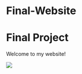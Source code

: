 # Final-Website
<!DOCTYPE> <html>
 
<body>
  <h1>Final Project</h1>
  <p>Welcome to my website!</p>
  <img src="https://images.pexels.com/photos/736230/pexels-photo-736230.jpeg?auto=compress&cs=tinysrgb&dpr=1&w=500" />
</body>
 
</html>
